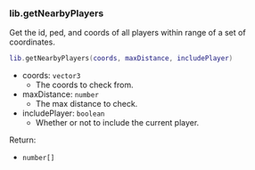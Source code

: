 ### lib.getNearbyPlayers

Get the id, ped, and coords of all players within range of a set of coordinates.

```lua
lib.getNearbyPlayers(coords, maxDistance, includePlayer)
```

* coords: `vector3`
  * The coords to check from.
* maxDistance: `number`
  * The max distance to check.
* includePlayer: `boolean`
  * Whether or not to include the current player.

Return:

* `number[]`
